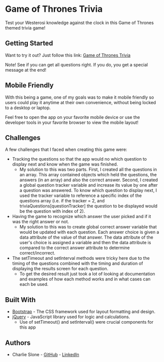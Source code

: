 # Game of Thrones Trivia

Test your Westerosi knowledge against the clock in this Game of Thrones themed trivia game!

## Getting Started

Want to try it out?
Just follow this link: [Game of Thrones Trivia](https://ctslone.github.io/Trivia-Game/)

Note! See if you can get all questions right. If you do, you get a special message at the end!

## Mobile Friendly

With this being a game, one of my goals was to make it mobile friendly so users could play it anytime at their own convenience, without being locked to a desktop or laptop.

Feel free to open the app on your favorite mobile device or use the developer tools in your favorite browser to view the mobile layout!

## Challenges

A few challenges that I faced when creating this game were:
* Tracking the questions so that the app would no which question to display next and know when the game was finished.
  * My solution to this was two parts. First, I created all the questions in an array. This array contained objects which held the questions, the answers (in an array) and also the correct answer. Second, I created a global question tracker variable and increase its value by one after a question was answered. To know which question to display next, I used the tracker variable to reference a specific index of the questions array (i.e. if the tracker = 2, and triviaQuestions[questionTracker] the question to be displayed would be the question with index of 2).
* Having the game to recognize which answer the user picked and if it was the right answer or not.
  * My solution to this was to create global correct answer variable that would be updated with each question. Each answer choice is given a data attribute of the value of that answer. The data attribute of the user's choice is assigned a variable and then the data attribute is compared to the correct answer attribute to determine correct/incorrect.
* The setTimeout and setInterval methods were tricky here due to the timing of the questions combined with the timing and duration of displaying the results screen for each question.
  * To get the desired result just took a lot of looking at documentation and examples of how each method works and in what cases can each be used.

## Built With

* [Bootstrap](https://bootstrap.com) - The CSS framework used for layout formatting and design.
* [jQuery](https://jquery.com/ ) - JavaScript library used for logic and calculations.
  * Use of setTimeout() and setInterval() were crucial components for this app


## Authors

* Charlie Slone - [GitHub](https://github.com/ctslone) - [LinkedIn](https://www.linkedin.com/in/charlie-slone-704311a9/)

